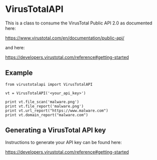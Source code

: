 # VirusTotalAPI
This is a class to consume the VirusTotal Public API 2.0 as documented here:

https://www.virustotal.com/en/documentation/public-api/

and here:

https://developers.virustotal.com/reference#getting-started

## Example

```
from virustotalapi import VirusTotalAPI

vt = VirusTotalAPI('<your_api_key>')

print vt.file_scan('malware.png')
print vt.file_report('malware.png')
print vt.url_report("https://www.malware.com")
print vt.domain_report("malware.com")
```
## Generating a VirusTotal API key

Instructions to generate your API key can be found here:

https://developers.virustotal.com/reference#getting-started

